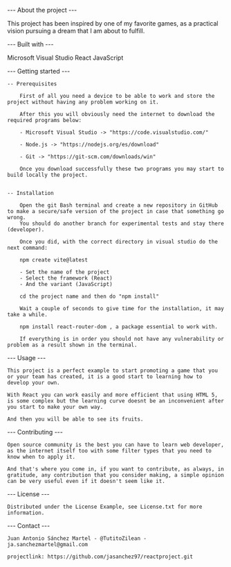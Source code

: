 --- About the project ---

This project has been inspired by one of my favorite games, as a practical vision pursuing a dream that I am about to fulfill.


--- Built with ---

Microsoft Visual Studio
React
JavaScript


--- Getting started ---

    -- Prerequisites

        First of all you need a device to be able to work and store the project without having any problem working on it.

        After this you will obviously need the internet to download the required programs below:

        - Microsoft Visual Studio -> "https://code.visualstudio.com/"

        - Node.js -> "https://nodejs.org/es/download"

        - Git -> "https://git-scm.com/downloads/win"

        Once you download successfully these two programs you may start to build locally the project.

    
    -- Installation

        Open the git Bash terminal and create a new repository in GitHub to make a secure/safe version of the project in case that something go wrong.
        You should do another branch for experimental tests and stay there (developer).

        Once you did, with the correct directory in visual studio do the next command:

        npm create vite@latest

        - Set the name of the project
        - Select the framework (React)
        - And the variant (JavaScript)

        cd the project name and then do "npm install"

        Wait a couple of seconds to give time for the installation, it may take a while.

        npm install react-router-dom , a package essential to work with.

        If everything is in order you should not have any vulnerability or problem as a result shown in the terminal.

--- Usage ---

    This project is a perfect example to start promoting a game that you or your team has created, it is a good start to learning how to develop your own.

    With React you can work easily and more efficient that using HTML 5, is some complex but the learning curve doesnt be an inconvenient after you start to make your own way.

    And then you will be able to see its fruits.

--- Contributing ---

    Open source community is the best you can have to learn web developer, as the internet itself too with some filter types that you need to know when to apply it.

    And that's where you come in, if you want to contribute, as always, in gratitude, any contribution that you consider making, a simple opinion can be very useful even if it doesn't seem like it.

--- License ---

    Distributed under the License Example, see License.txt for more information.

--- Contact ---

    Juan Antonio Sánchez Martel - @TutitoZilean - ja.sanchezmartel@gmail.com

    projectlink: https://github.com/jasanchez97/reactproject.git